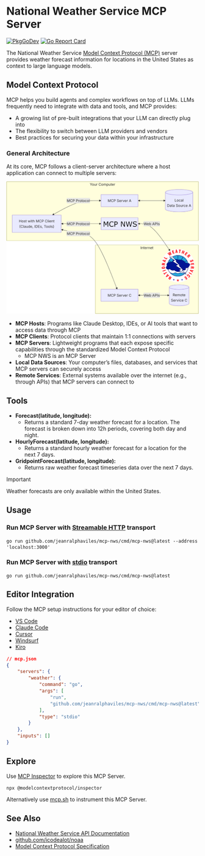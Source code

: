 # National Weather Service MCP Server

[![PkgGoDev](https://pkg.go.dev/badge/github.com/jeanralphaviles/mcp-nws)](https://pkg.go.dev/github.com/jeanralphaviles/mcp-nws)
[![Go Report Card](https://goreportcard.com/badge/github.com/jeanralphaviles/mcp-nws)](https://goreportcard.com/report/github.com/jeanralphaviles/mcp-nws)

The National Weather Service [Model Context
Protocol (MCP)](https://modelcontextprotocol.io/) server provides weather forecast
information for locations in the United States as context to large language
models.

## Model Context Protocol

MCP helps you build agents and complex workflows on top of LLMs. LLMs frequently
need to integrate with data and tools, and MCP provides:

* A growing list of pre-built integrations that your LLM can directly plug into
* The flexibility to switch between LLM providers and vendors
* Best practices for securing your data within your infrastructure

### General Architecture

At its core, MCP follows a client-server architecture where a host application
can connect to multiple servers:

![mcp_diagram](assets/mcp.png)

* **MCP Hosts**: Programs like Claude Desktop, IDEs, or AI tools that want to access data through MCP
* **MCP Clients**:  Protocol clients that maintain 1:1 connections with servers
* **MCP Servers**: Lightweight programs that each expose specific capabilities through the standardized Model Context Protocol
  * MCP NWS is an MCP Server
* **Local Data Sources**: Your computer’s files, databases, and services that MCP servers can securely access
* **Remote Services**: External systems available over the internet (e.g., through APIs) that MCP servers can connect to

## Tools

* **Forecast(latitude, longitude):**
  * Returns a standard 7-day weather forecast for a location. The forecast is
      broken down into 12h periods, covering both day and night.
* **HourlyForecast(latitude, longitude):**
  * Returns a standard hourly weather forecast for a location for the next 7 days.
* **GridpointForecast(latitude, longitude):**
  * Returns raw weather forecast timeseries data over the next 7 days.

> [!IMPORTANT]
> Weather forecasts are only available within the United States.

## Usage

### Run MCP Server with [Streamable HTTP](https://modelcontextprotocol.io/specification/2025-06-18/basic/transports#streamable-http) transport

```shell
go run github.com/jeanralphaviles/mcp-nws/cmd/mcp-nws@latest --address 'localhost:3000'
```

### Run MCP Server with [stdio](https://modelcontextprotocol.io/specification/2025-06-18/basic/transports#stdio) transport

```shell
go run github.com/jeanralphaviles/mcp-nws/cmd/mcp-nws@latest
```

## Editor Integration

Follow the MCP setup instructions for your editor of choice:

* [VS Code](https://code.visualstudio.com/docs/copilot/chat/mcp-servers)
* [Claude Code](https://docs.anthropic.com/en/docs/claude-code/mcp)
* [Cursor](https://docs.cursor.com/context/mcp#installing-mcp-servers)
* [Windsurf](https://docs.windsurf.com/windsurf/cascade/mcp)
* [Kiro](https://kiro.dev/docs/mcp/)

```json
// mcp.json
{
    "servers": {
        "weather": {
            "command": "go",
            "args": [
                "run",
                "github.com/jeanralphaviles/mcp-nws/cmd/mcp-nws@latest"
            ],
            "type": "stdio"
        }
    },
    "inputs": []
}
```

## Explore

Use [MCP Inspector](https://github.com/modelcontextprotocol/inspector) to explore this MCP Server.

```shell
npx @modelcontextprotocol/inspector
```

Alternatively use [mcp.sh](tools/mcp.sh) to instrument this MCP Server.

## See Also

* [National Weather Service API Documentation](https://www.weather.gov/documentation/services-web-api)
* [github.com/icodealot/noaa](https://github.com/icodealot/noaa)
* [Model Context Protocol Specification](https://modelcontextprotocol.io)
